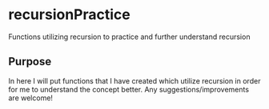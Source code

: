 # recursionPractice
Functions utilizing recursion to practice and further understand recursion

<h2>Purpose</h2>
In here I will put functions that I have created which utilize recursion in order for me to understand the concept better.
Any suggestions/improvements are welcome!
